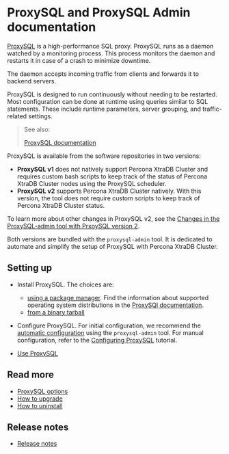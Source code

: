 

# ProxySQL and ProxySQL Admin documentation

[ProxySQL](https://www.proxysql.com/) is a high-performance SQL proxy. ProxySQL runs as a daemon watched
by a monitoring process. This process monitors the daemon and restarts
it in case of a crash to minimize downtime.

The daemon accepts incoming traffic from clients and forwards it to
backend servers.

ProxySQL is designed to run continuously without needing to be restarted. Most
configuration can be done at runtime using queries similar to SQL
statements. These include runtime parameters, server grouping, and
traffic-related settings.


>See also: 
>
>[ProxySQL documentation](https://proxysql.com/documentation/)



ProxySQL is available from the software repositories in two versions:

* **ProxySQL v1** does not
natively support Percona XtraDB Cluster and requires custom bash scripts to keep track of the
status of Percona XtraDB Cluster nodes using the ProxySQL scheduler.
* **ProxySQL v2** supports Percona XtraDB Cluster natively. With this version, the tool does not require custom
scripts to keep track of Percona XtraDB Cluster status.

To learn more about other changes in ProxySQL v2, see the [Changes in the ProxySQL-admin tool with PrxoySQL version 2](changes.md).

Both versions are bundled with the `proxysql-admin` tool. It is dedicated to automate and simplify the setup of ProxySQL with Percona XtraDB Cluster. 

## Setting up

* Install ProxySQL. The choices are:

    * [using a package manager](install-proxysql2.md). Find the information about supported operating system distributions in the [ProxySQl documentation](https://proxysql.com/documentation/installing-proxysql/).
    * [from a binary tarball](installing-tarball.md)

* Configure ProxySQL. For initial configuration, we recommend the [automatic configuration](configuring-v2.md) using the `proxysql-admin` tool. For manual configuration, refer to the [Configuring ProxySQL](configuring.md) tutorial.
* [Use ProxySQL](running.md)

## Read more

* [ProxySQL options](options.md)
* [How to upgrade](upgrading.md)
* [How to uninstall](uninstalling.md)

## Release notes

* [Release notes](release-notes.md)

